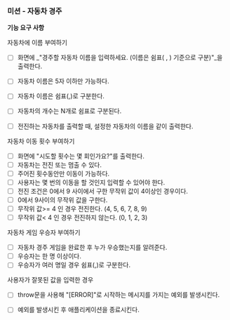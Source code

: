### 미션 - 자동차 경주

**기능 요구 사항**

자동차에 이름 부여하기

- [ ] 화면에 _"경주할 자동차 이름을 입력하세요. (이름은 쉼표( , ) 기준으로 구분)"_을 출력한다.
- [ ] 자동차 이름은 5자 이하만 가능하다.
- [ ] 자동차 이름은 쉼표(,)로 구분한다.
- [ ] 자동차의 개수는 N개로 쉼표로 구분된다.
- [ ] 전진하는 자동차를 출력할 때, 설정한 자동차의 이름을 같이 출력한다.


자동차 이동 횟수 부여하기

- [ ] 화면에 "시도할 횟수는 몇 회인가요?"를 출력한다.
- [ ] 자동차는 전진 또는 멈출 수 있다.
- [ ] 주어진 횟수동안만 이동이 가능하다.
- [ ] 사용자는 몇 번의 이동을 할 것인지 입력할 수 있어야 한다.
- [ ] 전진 조건은 0에서 9 사이에서 구한 무작위 값이 4이상인 경우이다.
- [ ] 0에서 9사이의 무작위 값을 구한다.
- [ ] 무작위 값>= 4 인 경우 전진한다. (4, 5, 6, 7, 8, 9)
- [ ] 무작위 값< 4 인 경우 전진하지 않는다. (0, 1, 2, 3)

자동차 게임 우승자 부여하기

- [ ] 자동차 경주 게임을 완료한 후 누가 우승했는지를 알려준다.
- [ ] 우승자는 한 명 이상이다.
- [ ] 우승자가 여러 명일 경우 쉼표(,)로 구분한다.

사용자가 잘못된 값을 입력한 경우

- [ ] throw문을 사용해 "[ERROR]"로 시작하는 메시지를 가지는 예외를 발생시킨다.
- [ ] 예외를 발생시킨 후 애플리케이션을 종료시킨다.


